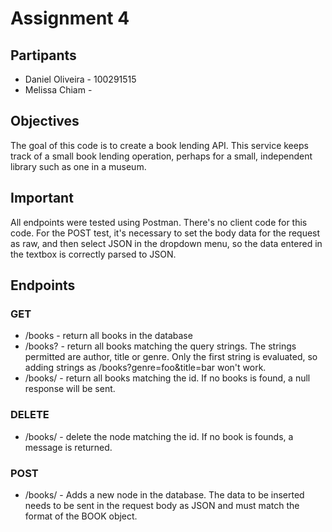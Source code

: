# Assignment 4

## Partipants
* Daniel Oliveira - 100291515
* Melissa Chiam - 

## Objectives
The goal of this code is to create a book lending API. This service keeps track of a small book lending operation, perhaps for a small, independent library such as one in a museum.

## Important
All endpoints were tested using Postman. There's no client code for this code. 
For the POST test, it's necessary to set the body data for the request as raw, and then select JSON in the dropdown menu, so the data entered in the textbox is correctly parsed to JSON.

## Endpoints
### GET
* /books - return all books in the database
* /books?<queryString> - return all books matching the query strings. The strings permitted are author, title or genre. Only the first string is evaluated, so adding strings as /books?genre=foo&title=bar won't work.
* /books/<id> - return all books matching the id. If no books is found, a null response will be sent.

### DELETE
* /books/<id> - delete the node matching the id. If no book is founds, a message is returned.

### POST
* /books/ - Adds a new node in the database. The data to be inserted needs to be sent in the request body as JSON and must match the format of the BOOK object. 